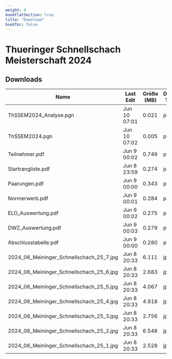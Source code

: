 ```yaml
---
weight: 0
bookFlatSection: true
title: "Download"
bookToc: false
---
```



# Thueringer Schnellschach Meisterschaft 2024

## Downloads
| Name                                      | Last Edit          | Größe (MB) | Datei Typ | Download |
|-------------------------------------------|--------------------|------------|-----------|----------|
| ThSSEM2024_Analyse.pgn                    | Jun 10 07:01       | 0.021      | pgn       | [Download](/chess/2024_ThSSEM/ThSSEM2024_Analyse.pgn) |
| ThSSEM2024.pgn                            | Jun 10 07:02       | 0.005      | pgn       | [Download](/chess/2024_ThSSEM/ThSSEM2024.pgn) |
| Teilnehmer.pdf                            | Jun 9 00:02        | 0.749      | pdf       | [Download](/chess/2024_ThSSEM/Teilnehmer.pdf) |
| Startrangliste.pdf                        | Jun 8 23:59        | 0.274      | pdf       | [Download](/chess/2024_ThSSEM/Startrangliste.pdf) |
| Paarungen.pdf                             | Jun 9 00:00        | 0.343      | pdf       | [Download](/chess/2024_ThSSEM/Paarungen.pdf) |
| Normerwerb.pdf                            | Jun 9 00:01        | 0.284      | pdf       | [Download](/chess/2024_ThSSEM/Normerwerb.pdf) |
| ELO_Auswertung.pdf                        | Jun 9 00:02        | 0.275      | pdf       | [Download](/chess/2024_ThSSEM/ELO_Auswertung.pdf) |
| DWZ_Auswertung.pdf                        | Jun 9 00:03        | 0.279      | pdf       | [Download](/chess/2024_ThSSEM/DWZ_Auswertung.pdf) |
| Abschlusstabelle.pdf                      | Jun 9 00:00        | 0.280      | pdf       | [Download](/chess/2024_ThSSEM/Abschlusstabelle.pdf) |
| 2024_06_Meininger_Schnellschach_25_7.jpg  | Jun 8 20:33        | 6.111      | jpg       | [Download](/chess/2024_ThSSEM/2024_06_Meininger_Schnellschach_25_7.jpg) |
| 2024_06_Meininger_Schnellschach_25_6.jpg  | Jun 8 20:33        | 2.683      | jpg       | [Download](/chess/2024_ThSSEM/2024_06_Meininger_Schnellschach_25_6.jpg) |
| 2024_06_Meininger_Schnellschach_25_5.jpg  | Jun 8 20:33        | 4.067      | jpg       | [Download](/chess/2024_ThSSEM/2024_06_Meininger_Schnellschach_25_5.jpg) |
| 2024_06_Meininger_Schnellschach_25_4.jpg  | Jun 8 20:33        | 4.918      | jpg       | [Download](/chess/2024_ThSSEM/2024_06_Meininger_Schnellschach_25_4.jpg) |
| 2024_06_Meininger_Schnellschach_25_3.jpg  | Jun 8 20:33        | 2.756      | jpg       | [Download](/chess/2024_ThSSEM/2024_06_Meininger_Schnellschach_25_3.jpg) |
| 2024_06_Meininger_Schnellschach_25_2.jpg  | Jun 8 20:33        | 6.548      | jpg       | [Download](/chess/2024_ThSSEM/2024_06_Meininger_Schnellschach_25_2.jpg) |
| 2024_06_Meininger_Schnellschach_25_1.jpg  | Jun 8 20:33        | 2.528      | jpg       | [Download](/chess/2024_ThSSEM/2024_06_Meininger_Schnellschach_25_1.jpg) |
